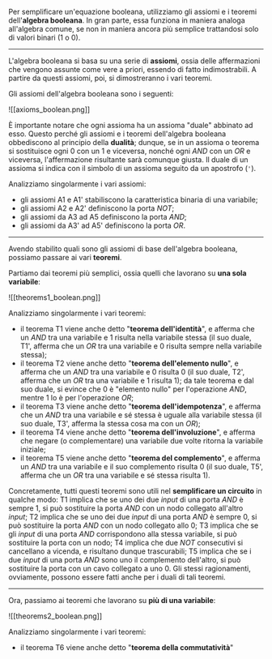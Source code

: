 Per semplificare un'equazione booleana, utilizziamo gli assiomi e i teoremi dell'**algebra booleana**. In gran parte, essa funziona in maniera analoga all'algebra comune, se non in maniera ancora più semplice trattandosi solo di valori binari (1 o 0).
___
L'algebra booleana si basa su una serie di **assiomi**, ossia delle affermazioni che vengono assunte come vere a priori, essendo di fatto indimostrabili. A partire da questi assiomi, poi, si dimostreranno i vari teoremi.

Gli assiomi dell'algebra booleana sono i seguenti:

![[axioms_boolean.png]]

È importante notare che ogni assioma ha un assioma "duale" abbinato ad esso. Questo perché gli assiomi e i teoremi dell'algebra booleana obbediscono al principio della **dualità**; dunque, se in un assioma o teorema si sostituisce ogni 0 con un 1 e viceversa, nonché ogni *AND* con un *OR* e viceversa, l'affermazione risultante sarà comunque giusta. Il duale di un assioma si indica con il simbolo di un assioma seguito da un apostrofo (`'`).

Analizziamo singolarmente i vari assiomi:
- gli assiomi A1 e A1' stabiliscono la caratteristica binaria di una variabile;
- gli assiomi A2 e A2' definiscono la porta *NOT*;
- gli assiomi da A3 ad A5 definiscono la porta *AND*;
- gli assiomi da A3' ad A5' definiscono la porta *OR*.
___
Avendo stabilito quali sono gli assiomi di base dell'algebra booleana, possiamo passare ai vari **teoremi**.

Partiamo dai teoremi più semplici, ossia quelli che lavorano su **una sola variabile**:

![[theorems1_boolean.png]]

Analizziamo singolarmente i vari teoremi:
- il teorema T1 viene anche detto "**teorema dell'identità**", e afferma che un *AND* tra una variabile e 1 risulta nella variabile stessa (il suo duale, T1', afferma che un *OR* tra una variabile e 0 risulta sempre nella variabile stessa);
- il teorema T2 viene anche detto "**teorema dell'elemento nullo**", e afferma che un *AND* tra una variabile e 0 risulta 0 (il suo duale, T2', afferma che un *OR* tra una variabile e 1 risulta 1); da tale teorema e dal suo duale, si evince che 0 è "elemento nullo" per l'operazione *AND*, mentre 1 lo è per l'operazione *OR*;
- il teorema T3 viene anche detto "**teorema dell'idempotenza**", e afferma che un *AND* tra una variabile e sé stessa è uguale alla variabile stessa (il suo duale, T3', afferma la stessa cosa ma con un *OR*);
- il teorema T4 viene anche detto "**teorema dell'involuzione**", e afferma che negare (o complementare) una variabile due volte ritorna la variabile iniziale;
- il teorema T5 viene anche detto "**teorema del complemento**", e afferma un *AND* tra una variabile e il suo complemento risulta 0 (il suo duale, T5', afferma che un *OR* tra una variabile e sé stessa risulta 1).

Concretamente, tutti questi teoremi sono utili nel **semplificare un circuito** in qualche modo: T1 implica che se uno dei due *input* di una porta *AND* è sempre 1, si può sostituire la porta *AND* con un nodo collegato all'altro *input*; T2 implica che se uno dei due *input* di una porta *AND* è sempre 0, si può sostituire la porta *AND* con un nodo collegato allo 0; T3 implica che se gli *input* di una porta *AND* corrispondono alla stessa variabile, si può sostituire la porta con un nodo; T4 implica che due *NOT* consecutivi si cancellano a vicenda, e risultano dunque trascurabili; T5 implica che se i due *input* di una porta *AND* sono uno il complemento dell'altro, si può sostituire la porta con un cavo collegato a uno 0. Gli stessi ragionamenti, ovviamente, possono essere fatti anche per i duali di tali teoremi.
___
Ora, passiamo ai teoremi che lavorano su **più di una variabile**:

![[theorems2_boolean.png]]

Analizziamo singolarmente i vari teoremi:
- il teorema T6 viene anche detto "**teorema della commutatività**"